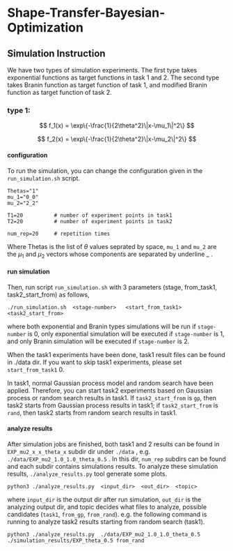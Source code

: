 # Shape-Transfer-Bayesian-Optimization

## Simulation Instruction

We have two types of simulation experiments. The first type takes exponential functions as target functions in task 1 and 2. The second type takes Branin function as target function of task 1, and modified Branin function as target function of task 2.

### type 1:

$$
f_1(x) = \exp\{-\frac{1}{2\theta^2}\|x-\mu_1\|^2\}
$$

$$
f_2(x) = \exp\{-\frac{1}{2\theta^2}\|x-\mu_2\|^2\}
$$

#### configuration

To run the simulation, you can change the configuration given in the ``run_simulation.sh`` script.

```
Thetas="1"  
mu_1="0_0"
mu_2="2_2"

T1=20          # number of experiment points in task1 
T2=20          # number of experiment points in task2

num_rep=20     # repetition times 
```

Where Thetas is the list of $\theta$ values seprated by space, `mu_1` and `mu_2` are the $\mu_1$ and $\mu_2$ vectors whose components are separated by underline _ .

#### run simulation

Then, run script `run_simulation.sh` with 3 parameters (stage, from_task1, task2_start_from) as follows,

```
./run_simulation.sh  <stage-number>   <start_from_task1>   <task2_start_from>
```

where both exponential and Branin types simulations will be run if `stage-number` is 0, only exponential simulation will be executed if `stage-number` is 1, and only Branin simulation will be executed if `stage-number` is 2.

When the task1 experiments have been done,  task1 result files can be found in ./data dir. If you want to skip task1 experiments, please set `start_from_task1` 0.

In task1, normal Gaussian process model and random search have been applied. Therefore, you can start task2 experiments based on Gaussian process or random search results in task1. If `task2_start_from` is `gp`, then task2 starts from Gaussian process results in task1; if `task2_start_from` is `rand`, then task2 starts from random search results in task1.

#### analyze results

After simulation jobs are finished, both task1 and 2 results can be found in `EXP_mu2_x_x_theta_x` subdir dir under `./data` , e.g. `./data/EXP_mu2_1.0_1.0_theta_0.5` . In this dir, `num_rep` subdirs can be found and each subdir contains simulations results. To analyze these simulation results, `./analyze_results.py` tool generate some plots.

```
python3 ./analyze_results.py  <input_dir>  <out_dir>  <topic>
```

where `input_dir` is the output dir after run simulation, `out_dir` is the analyzing output dir, and topic decides what files to analyze, possible candidates (`task1`,  `from_gp`, `from_rand`). e.g. the following command is running to analyze task2 results starting from random search (task1).

```
python3 ./analyze_results.py  ./data/EXP_mu2_1.0_1.0_theta_0.5 ./simulation_results/EXP_theta_0.5 from_rand
```
